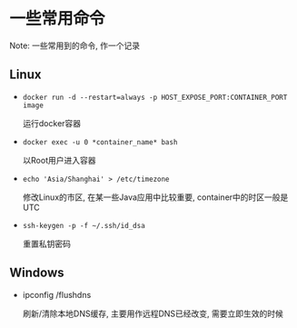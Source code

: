 # 一些常用命令

Note: 一些常用到的命令, 作一个记录

## Linux

* `docker run -d --restart=always -p HOST_EXPOSE_PORT:CONTAINER_PORT image`

  运行docker容器

* `docker exec -u 0 *container_name* bash`

  以Root用户进入容器

* `echo 'Asia/Shanghai' > /etc/timezone`

  修改Linux的市区, 在某一些Java应用中比较重要, container中的时区一般是UTC

* `ssh-keygen -p -f ~/.ssh/id_dsa`

  重置私钥密码

## Windows

* ipconfig /flushdns

  刷新/清除本地DNS缓存, 主要用作远程DNS已经改变, 需要立即生效的时候